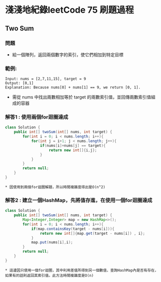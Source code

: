# 淺淺地紀錄leetCode 75 刷題過程

## Two Sum 
### 問題
* 給一個陣列，返回兩個數字的索引，使它們相加到特定目標
### 範例:
```
Input: nums = [2,7,11,15], target = 9
Output: [0,1]
Explanation: Because nums[0] + nums[1] == 9, we return [0, 1].
```
* 需從 nums 中找出兩數相加等於 target 的兩數索引值，並回傳兩數索引值組成的容器
### 解答1 : 使用兩個for迴圈達成
```java
class Solution {
    public int[] twoSum(int[] nums, int target) {
        for(int i = 0; i < nums.length; i++){
            for(int j = i+1; j < nums.length; j++){
                if(nums[i]+nums[j] == target){
                    return new int[]{i,j};
                }
            }
        }
        return null;
    }
}
```
    * 因使用到兩個for迴圈解題，所以時間複雜度得出是O(n^2)

### 解答2 : 建立一個HashMap，先將值存進，在使用一個for迴圈達成
```java
class Solution {
    public int[] twoSum(int[] nums, int target) {
        Map<Integer,Integer> map = new HashMap<>();
        for(int i = 0; i < nums.length; i++){
            if(map.containsKey(target - nums[i])){
                return new int[]{map.get(target - nums[i]) , i};
            }
            map.put(nums[i],i);
        }
        return null;
    }
}
```
    * 這邊因只使用一個for迴圈，其中利用差值所得到另一個數值，查詢HashMap內是否有存在，如果有的話則返回其索引值。此方法時間複雜度是O(n)
